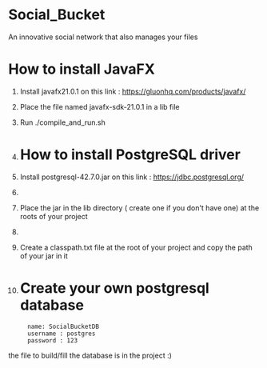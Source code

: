 # Social_Bucket
An innovative social network that also manages your files


# How to install JavaFX

1. Install javafx21.0.1 on this link : https://gluonhq.com/products/javafx/

2. Place the file named javafx-sdk-21.0.1 in a lib file

3. Run ./compile_and_run.sh

4. # How to install PostgreSQL driver

5. Install postgresql-42.7.0.jar on this link : https://jdbc.postgresql.org/
6. 
7. Place the jar in the lib directory ( create one if you don't have one) at the roots of your project
8. 
9. Create a classpath.txt file at the root of your project and copy the path of your jar in it

10. # Create your own  postgresql database 
          name: SocialBucketDB
          username : postgres
          password : 123
the file to build/fill the database is in the project :)
